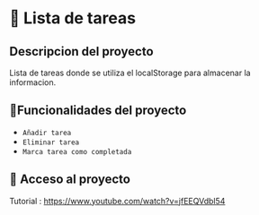 # :notebook_with_decorative_cover: Lista de tareas

## Descripcion del proyecto
Lista de tareas donde se utiliza el localStorage para almacenar la informacion.

## :hammer:Funcionalidades del proyecto

- `Añadir tarea` 
- `Eliminar tarea` 
- `Marca tarea como completada`

## 📁 Acceso al proyecto



Tutorial : https://www.youtube.com/watch?v=jfEEQVdbl54
